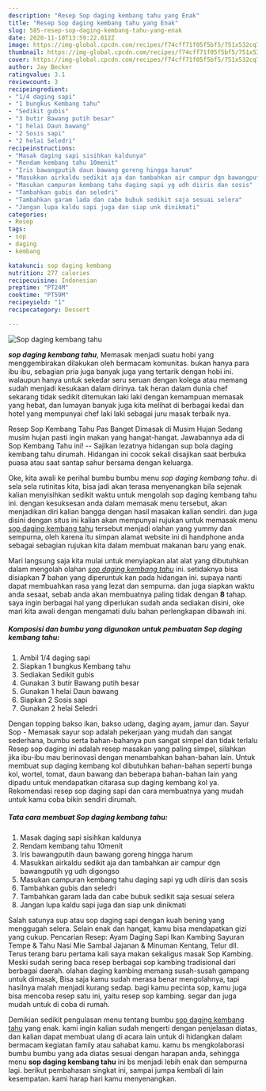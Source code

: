 ```yaml
---
description: "Resep Sop daging kembang tahu yang Enak"
title: "Resep Sop daging kembang tahu yang Enak"
slug: 585-resep-sop-daging-kembang-tahu-yang-enak
date: 2020-11-10T13:59:22.012Z
image: https://img-global.cpcdn.com/recipes/f74cff71f05f5bf5/751x532cq70/sop-daging-kembang-tahu-foto-resep-utama.jpg
thumbnail: https://img-global.cpcdn.com/recipes/f74cff71f05f5bf5/751x532cq70/sop-daging-kembang-tahu-foto-resep-utama.jpg
cover: https://img-global.cpcdn.com/recipes/f74cff71f05f5bf5/751x532cq70/sop-daging-kembang-tahu-foto-resep-utama.jpg
author: Jay Becker
ratingvalue: 3.1
reviewcount: 3
recipeingredient:
- "1/4 daging sapi"
- "1 bungkus Kembang tahu"
- "Sedikit gubis"
- "3 butir Bawang putih besar"
- "1 helai Daun bawang"
- "2 Sosis sapi"
- "2 helai Seledri"
recipeinstructions:
- "Masak daging sapi sisihkan kaldunya"
- "Rendam kembang tahu 10menit"
- "Iris bawangputih daun bawang goreng hingga harum"
- "Masukkan airkaldu sedikit aja dan tambahkan air campur dgn bawangputih yg udh digongso"
- "Masukan campuran kembang tahu daging sapi yg udh diiris dan sosis"
- "Tambahkan gubis dan seledri"
- "Tambahkan garam lada dan cabe bubuk sedikit saja sesuai selera"
- "Jangan lupa kaldu sapi juga dan siap unk dinikmati"
categories:
- Resep
tags:
- sop
- daging
- kembang

katakunci: sop daging kembang 
nutrition: 277 calories
recipecuisine: Indonesian
preptime: "PT24M"
cooktime: "PT59M"
recipeyield: "1"
recipecategory: Dessert

---
```



![Sop daging kembang tahu](https://img-global.cpcdn.com/recipes/f74cff71f05f5bf5/751x532cq70/sop-daging-kembang-tahu-foto-resep-utama.jpg)

<b><i>sop daging kembang tahu</i></b>, Memasak menjadi suatu hobi yang menggembirakan dilakukan oleh bermacam komunitas. bukan hanya para ibu ibu, sebagian pria juga banyak juga yang tertarik dengan hobi ini. walaupun hanya untuk sekedar seru seruan dengan kolega atau memang sudah menjadi kesukaan dalam dirinya. tak heran dalam dunia chef sekarang tidak sedikit ditemukan laki laki dengan kemampuan memasak yang hebat, dan lumayan banyak juga kita melihat di berbagai kedai dan hotel yang mempunyai chef laki laki sebagai juru masak terbaik nya.

Resep Sop Kembang Tahu Pas Banget Dimasak di Musim Hujan Sedang musim hujan pasti ingin makan yang hangat-hangat. Jawabannya ada di Sop Kembang Tahu ini! -- Sajikan lezatnya hidangan sup bola daging kembang tahu dirumah. Hidangan ini cocok sekali disajikan saat berbuka puasa atau saat santap sahur bersama dengan keluarga.

Oke, kita awali ke perihal bumbu bumbu menu <i>sop daging kembang tahu</i>. di sela sela rutinitas kita, bisa jadi akan terasa menyenangkan bila sejenak kalian menyisihkan sedikit waktu untuk mengolah sop daging kembang tahu ini. dengan kesuksesan anda dalam memasak menu tersebut, akan menjadikan diri kalian bangga dengan hasil masakan kalian sendiri. dan juga disini dengan situs ini kalian akan mempunyai rujukan untuk memasak menu <u>sop daging kembang tahu</u> tersebut menjadi olahan yang yummy dan sempurna, oleh karena itu simpan alamat website ini di handphone anda sebagai sebagian rujukan kita dalam membuat makanan baru yang enak.


Mari langsung saja kita mulai untuk menyiapkan alat alat yang dibutuhkan dalam mengolah olahan <u><i>sop daging kembang tahu</i></u> ini. setidaknya bisa disiapkan <b>7</b> bahan yang diperuntuk kan pada hidangan ini. supaya nanti dapat membuahkan rasa yang lezat dan sempurna. dan juga siapkan waktu anda sesaat, sebab anda akan membuatnya paling tidak dengan <b>8</b> tahap. saya ingin berbagai hal yang diperlukan sudah anda sediakan disini, oke mari kita awali dengan mengamati dulu bahan perlengkapan dibawah ini.

<!--inarticleads1-->

##### Komposisi dan bumbu yang digunakan untuk pembuatan Sop daging kembang tahu:

1. Ambil 1/4 daging sapi
1. Siapkan 1 bungkus Kembang tahu
1. Sediakan Sedikit gubis
1. Gunakan 3 butir Bawang putih besar
1. Gunakan 1 helai Daun bawang
1. Siapkan 2 Sosis sapi
1. Gunakan 2 helai Seledri


Dengan topping bakso ikan, bakso udang, daging ayam, jamur dan. Sayur Sop - Memasak sayur sop adalah pekerjaan yang mudah dan sangat sederhana, bumbu serta bahan-bahanya pun sangat simpel dan tidak terlalu Resep sop daging ini adalah resep masakan yang paling simpel, silahkan jika ibu-ibu mau berinovasi dengan menambahkan bahan-bahan lain. Untuk membuat sup daging kembang kol dibutuhkan bahan-bahan seperti bunga kol, wortel, tomat, daun bawang dan beberapa bahan-bahan lain yang dipadu untuk mendapatkan citarasa sup daging kembang kol ya. Rekomendasi resep sop daging sapi dan cara membuatnya yang mudah untuk kamu coba bikin sendiri dirumah. 

<!--inarticleads2-->

##### Tata cara membuat Sop daging kembang tahu:

1. Masak daging sapi sisihkan kaldunya
1. Rendam kembang tahu 10menit
1. Iris bawangputih daun bawang goreng hingga harum
1. Masukkan airkaldu sedikit aja dan tambahkan air campur dgn bawangputih yg udh digongso
1. Masukan campuran kembang tahu daging sapi yg udh diiris dan sosis
1. Tambahkan gubis dan seledri
1. Tambahkan garam lada dan cabe bubuk sedikit saja sesuai selera
1. Jangan lupa kaldu sapi juga dan siap unk dinikmati


Salah satunya sup atau sop daging sapi dengan kuah bening yang menggugah selera. Selain enak dan hangat, kamu bisa mendapatkan gizi yang cukup. Pencarian Resep: Ayam Daging Sapi Ikan Kambing Sayuran Tempe &amp; Tahu Nasi Mie Sambal Jajanan &amp; Minuman Kentang, Telur dll. Terus terang baru pertama kali saya makan sekaligus masak Sop Kambing. Meski sudah sering baca resep berbagai sop kambing tradisional dari berbagai daerah. olahan daging kambing memang susah-susah gampang untuk dimasak, Bisa saja kamu sudah merasa benar mengolahnya, tapi hasilnya malah menjadi kurang sedap. bagi kamu pecinta sop, kamu juga bisa mencoba resep satu ini, yaitu resep sop kambing. segar dan juga mudah untuk di coba di rumah. 

Demikian sedikit pengulasan menu tentang bumbu <u>sop daging kembang tahu</u> yang enak. kami ingin kalian sudah mengerti dengan penjelasan diatas, dan kalian dapat membuat ulang di acara lain untuk di hidangkan dalam bermacam kegiatan family atau sahabat kamu. kamu bs mengkolaborasi bumbu bumbu yang ada diatas sesuai dengan harapan anda, sehingga menu <b>sop daging kembang tahu</b> ini bs menjadi lebih enak dan sempurna lagi. berikut pembahasan singkat ini, sampai jumpa kembali di lain kesempatan. kami harap hari kamu menyenangkan.
